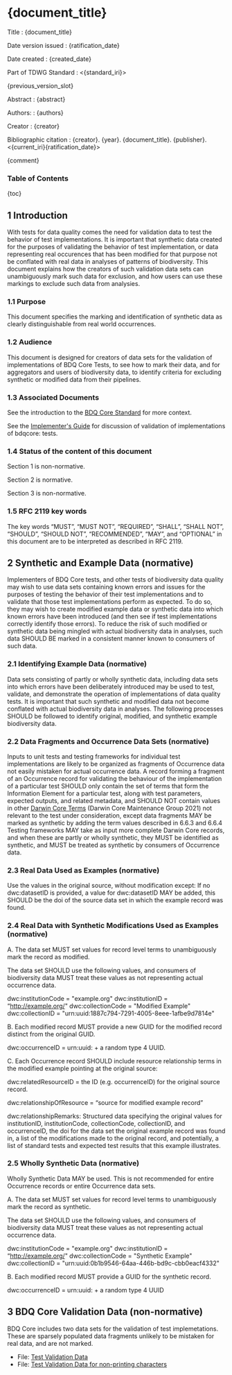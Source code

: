 <!--- Template for header, values provided from yaml configuration --->
# {document_title}

Title
: {document_title}

Date version issued
: {ratification_date}

Date created
: {created_date}

Part of TDWG Standard
: <{standard_iri}>

{previous_version_slot}

Abstract
: {abstract}

Authors:
: {authors}

Creator
: {creator}

Bibliographic citation
: {creator}. {year}. {document_title}. {publisher}. <{current_iri}{ratification_date}>

{comment}

### Table of Contents ###

{toc}

## 1 Introduction

With tests for data quality comes the need for validation data to test the behavior of test implementations.  It is important that synthetic data created for the purposes of validating the behavior of test implementation, or data representing real occurences that has been modified for that purpose not be conflated with real data in analyses of patterns of biodiversity.  This document explains how the creators of such validation data sets can unambiguously mark such data for exclusion, and how users can use these markings to exclude such data from analysies.

### 1.1 Purpose

This document specifies the marking and identification of synthetic data as clearly distinguishable from real world occurrences.

### 1.2 Audience

This document is designed for creators of data sets for the validation of implementations of BDQ Core Tests, to see how to mark their data, and for aggregators and users of biodiversity data, to identify criteria for excluding synthetic or modified data from their pipelines. 

### 1.3 Associated Documents

See the introduction to the [BDQ Core Standard](../intro/index.md) for more context.

See the [Implementer's Guide](../guide/implementers/index.md) for discussion of validation of implementations of bdqcore: tests.

### 1.4 Status of the content of this document

Section 1 is non-normative.

Section 2 is normative.  

Section 3 is non-normative.

### 1.5 RFC 2119 key words

The key words “MUST”, “MUST NOT”, “REQUIRED”, “SHALL”, “SHALL NOT”, “SHOULD”, “SHOULD NOT”, “RECOMMENDED”, “MAY”, and “OPTIONAL” in this document are to be interpreted as described in RFC 2119.

## 2 Synthetic and Example Data (normative)

Implementers of BDQ Core tests, and other tests of biodiversity data quality may wish to use data sets containing known errors and issues for the purposes of testing the behavior of their test implementations and to validate that those test implementations perform as expected.  To do so, they may wish to create modified example data or synthetic data into which known errors have been introduced (and then see if test implementations correctly identify those errors).  To reduce the risk of such modified or synthetic data being mingled with actual biodiversity data in analyses, such data SHOULD BE marked in a consistent manner known to consumers of such data.

### 2.1 Identifying Example Data (normative)

Data sets consisting of partly or wholly synthetic data, including data sets into which errors have been deliberately introduced may be used to test, validate, and demonstrate the operation of implementations of data quality tests.  It is important that such synthetic and modified data not become conflated with actual biodiversity data in analyses.  The following processes SHOULD be followed to identify original, modified, and synthetic example biodiversity data.

### 2.2 Data Fragments and Occurrence Data Sets (normative)

Inputs to unit tests and testing frameworks for individual test implementations are likely to be organized as fragments of Occurrence data not easily mistaken for actual occurrence data.  A record forming a fragment of an Occurrence record for validating the behaviour of the implementation of a particular test SHOULD only contain the set of terms that form the Information Element for a particular test, along with test parameters, expected outputs, and related metadata, and SHOULD NOT contain values in other [Darwin Core Terms](https://dwc.tdwg.org/list/) (Darwin Core Maintenance Group 2021) not relevant to the test under consideration, except data fragments MAY be marked as synthetic by adding the term values described in 6.6.3 and 6.6.4  Testing frameworks MAY take as input more complete Darwin Core records, and when these are partly or wholly synthetic, they MUST be identified as synthetic, and MUST be treated as synthetic by consumers of Occurrence data.

### 2.3 Real Data Used as Examples (normative)

Use the values in the original source, without modification except:  If no dwc:datasetID is provided, a value for dwc:datasetID MAY be added, this SHOULD be the doi of the source data set in which the example record was found.   

### 2.4  Real Data with Synthetic Modifications Used as Examples (normative)

A. The data set MUST set values for record level terms to unambiguously mark the record as modified.

The data set SHOULD use the following values, and consumers of biodiversity data MUST treat these values as not representing actual occurrence data. 

dwc:institutionCode = "example.org"
dwc:institutionID = “http://example.org/"
dwc:collectionCode =  "Modified Example"
dwc:collectionID = "urn:uuid:1887c794-7291-4005-8eee-1afbe9d7814e"

B. Each modified record MUST provide a new GUID for the modified record distinct from the original GUID.
 			
dwc:occurrenceID = urn:uuid: + a random type 4 UUID.

C. Each Occurrence record SHOULD include resource relationship terms in the modified example pointing at the original source:

dwc:relatedResourceID = the ID (e.g. occurrenceID) for the original source record.

dwc:relationshipOfResource = “source for modified example record”

dwc:relationshipRemarks:  Structured data specifying the original values for institutionID, institutionCode, collectionCode, collectionID, and occurrenceID, the doi for the data set the original example record was found in, a list of the modifications made to the original record, and potentially, a list of standard tests and expected test results that this example illustrates. 

### 2.5 Wholly Synthetic Data (normative)

Wholly Synthetic Data MAY be used.  This is not recommended for entire Occurrence records or entire Occurrence data sets.

A. The data set MUST set values for record level terms to unambiguously mark the record as synthetic.

The data set SHOULD use the following values, and consumers of biodiversity data MUST treat these values as not representing actual occurrence data. 

dwc:institutionCode = "example.org"
dwc:institutionID = “http://example.org/"
dwc:collectionCode =  "Synthetic Example"
dwc:collectionID = "urn:uuid:0b1b9546-64aa-446b-bd9c-cbb0eacf4332"

B.  Each modified record MUST provide a GUID for the synthetic record.

dwc:occurrenceID = urn:uuid: + a random type 4 UUID

## 3 BDQ Core Validation Data (non-normative) 

BDQ Core includes two data sets for the validation of test implemetations.  These are sparsely populated data fragments unlikely to be mistaken for real data, and are not marked. 

  - File: [Test Validation Data](../guide/implementers/TG2_test_validation_data.csv "Test validation data csv file")
  - File: [Test Validation Data for non-printing characters](../guide/implementers/TG2_test_validation_data_nonprintingchars.csv "Test validation data csv file for testing implementations of EMPTY, containing non-printing characters")

